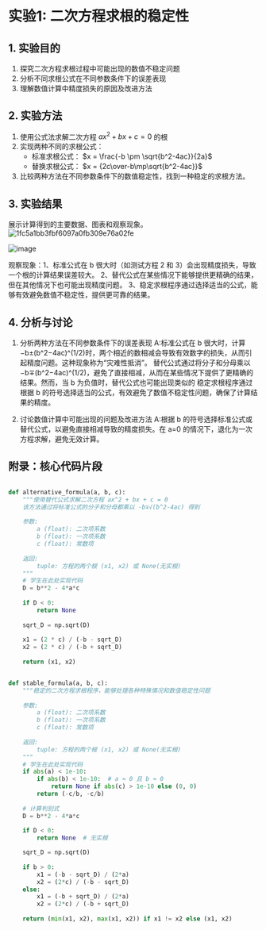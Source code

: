 # 实验1: 二次方程求根的稳定性

## 1. 实验目的
1. 探究二次方程求根过程中可能出现的数值不稳定问题
2. 分析不同求根公式在不同参数条件下的误差表现
3. 理解数值计算中精度损失的原因及改进方法

## 2. 实验方法
1. 使用公式法求解二次方程 $ax^2+bx+c=0$ 的根
2. 实现两种不同的求根公式：
   - 标准求根公式： $x = \frac{-b \pm \sqrt{b^2-4ac}}{2a}$
   - 替换求根公式： $x = {2c\over-b\mp\sqrt{b^2-4ac}}$
3. 比较两种方法在不同参数条件下的数值稳定性，找到一种稳定的求根方法。

## 3. 实验结果
展示计算得到的主要数据、图表和观察现象。
 ![1fc5a1bb3fbf6097a0fb309e76a02fe](https://github.com/user-attachments/assets/3be18084-8ae1-4191-991c-b9a5140ecd58)
    
 ![image](https://github.com/user-attachments/assets/54299196-e01b-417e-ab18-dee4cd461774)

观察现象：1、标准公式在 b 很大时（如测试方程 2 和 3）会出现精度损失，导致一个根的计算结果误差较大。
2、替代公式在某些情况下能够提供更精确的结果，但在其他情况下也可能出现精度问题。
3、稳定求根程序通过选择适当的公式，能够有效避免数值不稳定性，提供更可靠的结果。


## 4. 分析与讨论
1. 分析两种方法在不同参数条件下的误差表现
   A:标准公式在 b 很大时，计算−b±(b^2−4ac)^(1/2)时，两个相近的数相减会导致有效数字的损失，从而引起精度问题。这种现象称为“灾难性抵消”。
    替代公式通过将分子和分母乘以−b∓(b^2−4ac)^(1/2)，避免了直接相减，从而在某些情况下提供了更精确的结果。然而，当 b 为负值时，替代公式也可能出现类似的
   稳定求根程序通过根据 b 的符号选择适当的公式，有效避免了数值不稳定性问题，确保了计算结果的精度。

3. 讨论数值计算中可能出现的问题及改进方法
   A:根据 b 的符号选择标准公式或替代公式，以避免直接相减导致的精度损失。在 a=0 的情况下，退化为一次方程求解，避免无效计算。

## 附录：核心代码片段
```python

def alternative_formula(a, b, c):
    """使用替代公式求解二次方程 ax^2 + bx + c = 0
    该方法通过将标准公式的分子和分母都乘以 -b∓√(b^2-4ac) 得到
    
    参数:
        a (float): 二次项系数
        b (float): 一次项系数
        c (float): 常数项
    
    返回:
        tuple: 方程的两个根 (x1, x2) 或 None(无实根)
    """
    # 学生在此处实现代码
    D = b**2 - 4*a*c
    
    if D < 0:
        return None 
    
    sqrt_D = np.sqrt(D)
    
    x1 = (2 * c) / (-b - sqrt_D)
    x2 = (2 * c) / (-b + sqrt_D)
    
    return (x1, x2)


def stable_formula(a, b, c):
    """稳定的二次方程求根程序，能够处理各种特殊情况和数值稳定性问题
    
    参数:
        a (float): 二次项系数
        b (float): 一次项系数
        c (float): 常数项
    
    返回:
        tuple: 方程的两个根 (x1, x2) 或 None(无实根)
    """
    # 学生在此处实现代码
    if abs(a) < 1e-10:
        if abs(b) < 1e-10:  # a ≈ 0 且 b ≈ 0
            return None if abs(c) > 1e-10 else (0, 0)  
        return (-c/b, -c/b) 
    
    # 计算判别式
    D = b**2 - 4*a*c
    
    if D < 0:
        return None  # 无实根

    sqrt_D = np.sqrt(D)
    
    if b > 0:
        x1 = (-b - sqrt_D) / (2*a)
        x2 = (2*c) / (-b - sqrt_D)
    else:
        x1 = (-b + sqrt_D) / (2*a)
        x2 = (2*c) / (-b + sqrt_D)
    
    return (min(x1, x2), max(x1, x2)) if x1 != x2 else (x1, x2)
```
